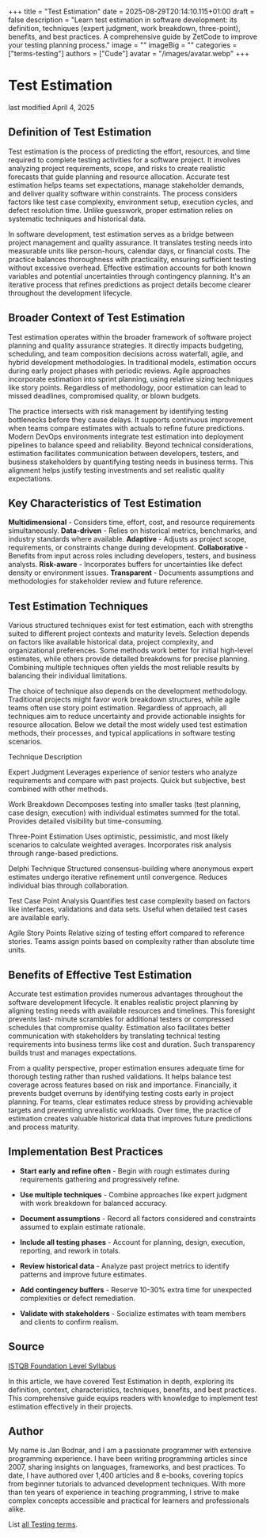 +++
title = "Test Estimation"
date = 2025-08-29T20:14:10.115+01:00
draft = false
description = "Learn test estimation in software development: its definition, techniques (expert judgment, work breakdown, three-point), benefits, and best practices. A comprehensive guide by ZetCode to improve your testing planning process."
image = ""
imageBig = ""
categories = ["terms-testing"]
authors = ["Cude"]
avatar = "/images/avatar.webp"
+++

# Test Estimation

last modified April 4, 2025

## Definition of Test Estimation

Test estimation is the process of predicting the effort, resources, and time
required to complete testing activities for a software project. It involves
analyzing project requirements, scope, and risks to create realistic forecasts
that guide planning and resource allocation. Accurate test estimation helps
teams set expectations, manage stakeholder demands, and deliver quality
software within constraints. The process considers factors like test case
complexity, environment setup, execution cycles, and defect resolution time.
Unlike guesswork, proper estimation relies on systematic techniques and
historical data.

In software development, test estimation serves as a bridge between project
management and quality assurance. It translates testing needs into measurable
units like person-hours, calendar days, or financial costs. The practice
balances thoroughness with practicality, ensuring sufficient testing without
excessive overhead. Effective estimation accounts for both known variables and
potential uncertainties through contingency planning. It's an iterative process
that refines predictions as project details become clearer throughout the
development lifecycle.

## Broader Context of Test Estimation

Test estimation operates within the broader framework of software project
planning and quality assurance strategies. It directly impacts budgeting,
scheduling, and team composition decisions across waterfall, agile, and hybrid
development methodologies. In traditional models, estimation occurs during early
project phases with periodic reviews. Agile approaches incorporate estimation
into sprint planning, using relative sizing techniques like story points.
Regardless of methodology, poor estimation can lead to missed deadlines,
compromised quality, or blown budgets.

The practice intersects with risk management by identifying testing bottlenecks
before they cause delays. It supports continuous improvement when teams compare
estimates with actuals to refine future predictions. Modern DevOps environments
integrate test estimation into deployment pipelines to balance speed and
reliability. Beyond technical considerations, estimation facilitates
communication between developers, testers, and business stakeholders by
quantifying testing needs in business terms. This alignment helps justify
testing investments and set realistic quality expectations.

## Key Characteristics of Test Estimation

**Multidimensional** - Considers time, effort, cost, and
resource requirements simultaneously.
**Data-driven** - Relies on historical metrics, benchmarks, and
industry standards where available.
**Adaptive** - Adjusts as project scope, requirements, or
constraints change during development.
**Collaborative** - Benefits from input across roles including
developers, testers, and business analysts.
**Risk-aware** - Incorporates buffers for uncertainties like
defect density or environment issues.
**Transparent** - Documents assumptions and methodologies for
stakeholder review and future reference.

## Test Estimation Techniques

Various structured techniques exist for test estimation, each with strengths
suited to different project contexts and maturity levels. Selection depends on
factors like available historical data, project complexity, and organizational
preferences. Some methods work better for initial high-level estimates, while
others provide detailed breakdowns for precise planning. Combining multiple
techniques often yields the most reliable results by balancing their individual
limitations.

The choice of technique also depends on the development methodology. Traditional
projects might favor work breakdown structures, while agile teams often use
story point estimation. Regardless of approach, all techniques aim to reduce
uncertainty and provide actionable insights for resource allocation. Below we
detail the most widely used test estimation methods, their processes, and
typical applications in software testing scenarios.

Technique
Description

Expert Judgment
Leverages experience of senior testers who analyze requirements and compare
with past projects. Quick but subjective, best combined with other methods.

Work Breakdown
Decomposes testing into smaller tasks (test planning, case design,
execution) with individual estimates summed for the total. Provides detailed
visibility but time-consuming.

Three-Point Estimation
Uses optimistic, pessimistic, and most likely scenarios to calculate
weighted averages. Incorporates risk analysis through range-based predictions.

Delphi Technique
Structured consensus-building where anonymous expert estimates undergo
iterative refinement until convergence. Reduces individual bias through
collaboration.

Test Case Point Analysis
Quantifies test case complexity based on factors like interfaces, validations
and data sets. Useful when detailed test cases are available early.

Agile Story Points
Relative sizing of testing effort compared to reference stories. Teams assign
points based on complexity rather than absolute time units.

## Benefits of Effective Test Estimation

Accurate test estimation provides numerous advantages throughout the software
development lifecycle. It enables realistic project planning by aligning testing
needs with available resources and timelines. This foresight prevents last-
minute scrambles for additional testers or compressed schedules that compromise
quality. Estimation also facilitates better communication with stakeholders by
translating technical testing requirements into business terms like cost and
duration. Such transparency builds trust and manages expectations.

From a quality perspective, proper estimation ensures adequate time for thorough
testing rather than rushed validations. It helps balance test coverage across
features based on risk and importance. Financially, it prevents budget overruns
by identifying testing costs early in project planning. For teams, clear
estimates reduce stress by providing achievable targets and preventing
unrealistic workloads. Over time, the practice of estimation creates valuable
historical data that improves future predictions and process maturity.

## Implementation Best Practices

- **Start early and refine often** - Begin with rough estimates during requirements gathering and progressively refine.

- **Use multiple techniques** - Combine approaches like expert judgment with work breakdown for balanced accuracy.

- **Document assumptions** - Record all factors considered and constraints assumed to explain estimate rationale.

- **Include all testing phases** - Account for planning, design, execution, reporting, and rework in totals.

- **Review historical data** - Analyze past project metrics to identify patterns and improve future estimates.

- **Add contingency buffers** - Reserve 10-30% extra time for unexpected complexities or defect remediation.

- **Validate with stakeholders** - Socialize estimates with team members and clients to confirm realism.

## Source

[ISTQB Foundation Level Syllabus](https://www.istqb.org/)

In this article, we have covered Test Estimation in depth, exploring its
definition, context, characteristics, techniques, benefits, and best practices.
This comprehensive guide equips readers with knowledge to implement test
estimation effectively in their projects.

## Author

My name is Jan Bodnar, and I am a passionate programmer with extensive
programming experience. I have been writing programming articles since 2007,
sharing insights on languages, frameworks, and best practices. To date, I have
authored over 1,400 articles and 8 e-books, covering topics from beginner
tutorials to advanced development techniques. With more than ten years of
experience in teaching programming, I strive to make complex concepts accessible
and practical for learners and professionals alike.

List [all Testing terms](/all/#terms-test).